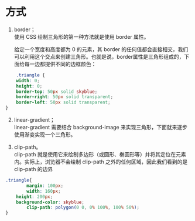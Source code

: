 # 方式
1. border；  
   使用 CSS 绘制三角形的第一种方法就是使用 border 属性。

    给定一个宽度和高度都为 0 的元素，其 border 的任何值都会直接相交，我们可以利用这个交点来创建三角形。也就是说，border属性是三角形组成的，下面给每一边都提供不同的边框颜色：

```css
    .triangle {
    width: 0;
    height: 0;
    border-top: 50px solid skyblue;
    border-right: 50px solid transparent;
    border-left: 50px solid transparent;
}
```

2. linear-gradient；  
   linear-gradient 需要结合 background-image 来实现三角形，下面就来逐步使用渐变实现一个三角形。

3. clip-path。  
clip-path 就是使用它来绘制多边形（或圆形、椭圆形等）并将其定位在元素内。实际上，浏览器不会绘制 clip-path 之外的任何区域，因此我们看到的是 clip-path 的边界
```css
.triangle{
		margin: 100px;
		width: 160px;
  	height: 200px;
  	background-color: skyblue;
		clip-path: polygon(0 0, 0% 100%, 100% 50%);
}
```